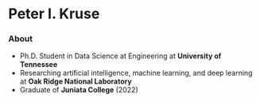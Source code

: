 <h1 align="left"><b>Peter I. Kruse</b></h1>
<h3 align="left"><b>About</b></h3>

* Ph.D. Student in Data Science at Engineering at **University of Tennessee**
* Researching artificial intelligence, machine learning, and deep learning at **Oak Ridge National Laboratory**
* Graduate of **Juniata College** (2022)







